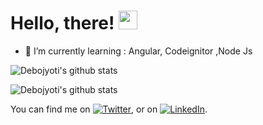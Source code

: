 # Hello, there! <img src="https://raw.githubusercontent.com/MartinHeinz/MartinHeinz/master/wave.gif" width="30px">

- 🌱 I’m currently learning : Angular, Codeignitor ,Node Js



![Debojyoti's github stats](https://github-readme-stats.vercel.app/api/?username=dsarkar99&show_icons=true&theme=dark&layout=compact)

![Debojyoti's github stats](https://github-readme-stats.vercel.app/api/top-langs/?username=dsarkar99&show_icons=true&theme=dark&layout=compact)

You can find me on [![Twitter][1.2]][1], or on [![LinkedIn][2.2]][2].

<!-- Icons -->

[1.2]: http://i.imgur.com/wWzX9uB.png (twitter icon without padding)
[2.2]: https://raw.githubusercontent.com/MartinHeinz/MartinHeinz/master/linkedin-3-16.png (LinkedIn icon without padding)

<!-- Links to your social media accounts -->

[1]: https://twitter.com/iammrsarkar
[2]: https://www.linkedin.com/in/iammrsarkar/

<!--
**dsarkar99/dsarkar99** is a ✨ _special_ ✨ repository because its `README.md` (this file) appears on your GitHub profile.

Here are some ideas to get you started:

- 🔭 I’m currently working on ...
- 🌱 I’m currently learning ...
- 👯 I’m looking to collaborate on ...
- 🤔 I’m looking for help with ...
- 💬 Ask me about ...
- 📫 How to reach me: ...
- 😄 Pronouns: ...
- ⚡ Fun fact: ...
-->
